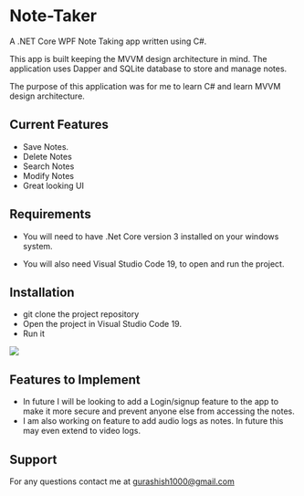 # Note-Taker

A .NET Core WPF Note Taking app written using C#. 

This app is built keeping the MVVM design architecture in mind. The application uses Dapper and SQLite database to store and manage notes.

The purpose of this application was for me to learn C# and learn MVVM design architecture.

## Current Features 

- Save Notes.
- Delete Notes
- Search Notes
- Modify Notes
- Great looking UI

## Requirements

- You will need to have .Net Core version 3 installed on your windows system.  

- You will also need Visual Studio Code 19, to open and run the project. 

## Installation

- git clone the project repository
- Open the project in Visual Studio Code 19.
- Run it

<img src="Images/NoteTaker.PNG"  >	

## Features to Implement

- In future I will be looking to add a Login/signup feature to the app to make it more secure and prevent anyone else from accessing the notes.
- I am also working on feature to add audio logs as notes. In future this may even extend to video logs. 

## Support

For any questions contact  me at gurashish1000@gmail.com
